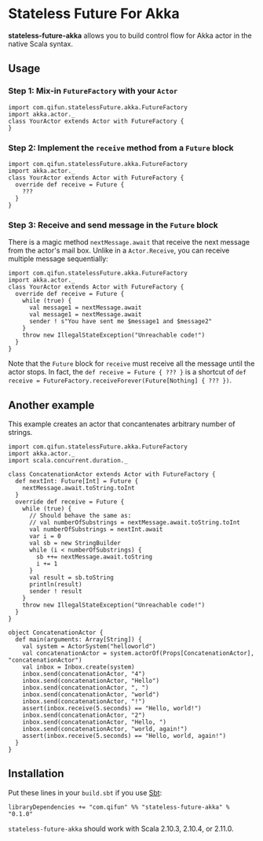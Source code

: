Stateless Future For Akka
=========================

**stateless-future-akka** allows you to build control flow for Akka actor in the native Scala syntax.

## Usage

### Step 1: Mix-in `FutureFactory` with your `Actor`

    import com.qifun.statelessFuture.akka.FutureFactory
    import akka.actor._
    class YourActor extends Actor with FutureFactory {
    }

### Step 2: Implement the `receive` method from a `Future` block

    import com.qifun.statelessFuture.akka.FutureFactory
    import akka.actor._
    class YourActor extends Actor with FutureFactory {
      override def receive = Future {
      	???
      }
    }

### Step 3: Receive and send message in the `Future` block

There is a magic method `nextMessage.await` that receive the next message from the actor's mail box. Unlike in a `Actor.Receive`, you can receive multiple message sequentially:

    import com.qifun.statelessFuture.akka.FutureFactory
    import akka.actor._
    class YourActor extends Actor with FutureFactory {
      override def receive = Future {
        while (true) {
          val message1 = nextMessage.await
          val message1 = nextMessage.await
          sender ! s"You have sent me $message1 and $message2"
        }
        throw new IllegalStateException("Unreachable code!")
      }
    }

Note that the `Future` block for `receive` must receive all the message until the actor stops. In fact, the `def receive = Future { ??? }` is a shortcut of `def receive = FutureFactory.receiveForever(Future[Nothing] { ??? })`.

## Another example

This example creates an actor that concantenates arbitrary number of strings.

    import com.qifun.statelessFuture.akka.FutureFactory
    import akka.actor._
    import scala.concurrent.duration._
    
    class ConcatenationActor extends Actor with FutureFactory {
      def nextInt: Future[Int] = Future {
        nextMessage.await.toString.toInt
      }
      override def receive = Future {
        while (true) {
          // Should behave the same as:
          // val numberOfSubstrings = nextMessage.await.toString.toInt
          val numberOfSubstrings = nextInt.await
          var i = 0
          val sb = new StringBuilder
          while (i < numberOfSubstrings) {
            sb ++= nextMessage.await.toString
            i += 1
          }
          val result = sb.toString
          println(result)
          sender ! result
        }
        throw new IllegalStateException("Unreachable code!")
      }
    }
    
    object ConcatenationActor {
      def main(arguments: Array[String]) {
        val system = ActorSystem("helloworld")
        val concatenationActor = system.actorOf(Props[ConcatenationActor], "concatenationActor")
        val inbox = Inbox.create(system)
        inbox.send(concatenationActor, "4")
        inbox.send(concatenationActor, "Hello")
        inbox.send(concatenationActor, ", ")
        inbox.send(concatenationActor, "world")
        inbox.send(concatenationActor, "!")
        assert(inbox.receive(5.seconds) == "Hello, world!")
        inbox.send(concatenationActor, "2")
        inbox.send(concatenationActor, "Hello, ")
        inbox.send(concatenationActor, "world, again!")
        assert(inbox.receive(5.seconds) == "Hello, world, again!")
      }
    }

## Installation

Put these lines in your `build.sbt` if you use [Sbt](http://www.scala-sbt.org/):

    libraryDependencies += "com.qifun" %% "stateless-future-akka" % "0.1.0"

`stateless-future-akka` should work with Scala 2.10.3, 2.10.4, or 2.11.0.
